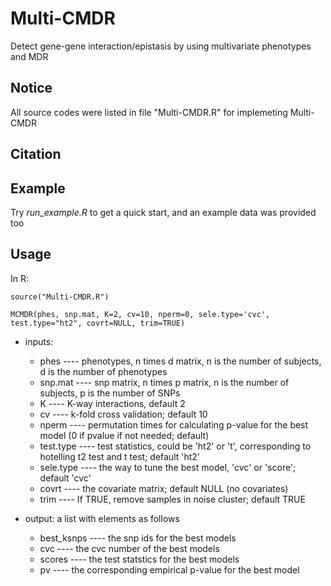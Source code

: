 # Multi-CMDR
Detect gene-gene interaction/epistasis by using multivariate phenotypes and MDR

## Notice
All source codes were listed in file "Multi-CMDR.R" for implemeting Multi-CMDR 

## Citation

## Example 
Try _run_example.R_ to get a quick start, and an example data was provided too

## Usage
In R:

```
source("Multi-CMDR.R")

MCMDR(phes, snp.mat, K=2, cv=10, nperm=0, sele.type='cvc', test.type="ht2", covrt=NULL, trim=TRUE)
```

* inputs: 
  * phes      ---- phenotypes, n times d matrix, n is the number of subjects, d is the number of phenotypes
  * snp.mat   ---- snp matrix, n times p matrix, n is the number of subjects, p is the number of SNPs
  * K         ---- K-way interactions, default 2
  * cv        ---- k-fold cross validation; default 10
  * nperm     ---- permutation times for calculating p-value for the best model (0 if pvalue if not needed; default)
  * test.type ---- test statistics, could be 'ht2' or 't', corresponding to hotelling t2 test and t test; default 'ht2'
  * sele.type ---- the way to tune the best model, 'cvc' or 'score'; default 'cvc'
  * covrt     ---- the covariate matrix; default NULL (no covariates)
  * trim      ---- If TRUE, remove samples in noise cluster; default TRUE

* output: a list with elements as follows
    *  best_ksnps ---- the snp ids for the best models
    *  cvc        ---- the cvc number of the best models
    *  scores     ---- the test statstics for the best models
    *  pv         ---- the corresponding empirical p-value for the best model
      
